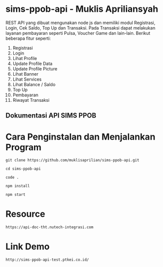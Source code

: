 # sims-ppob-api - Muklis Apriliansyah

REST API yang dibuat mengunakan node js dan memiliki modul Registrasi, Login, Cek Saldo, Top Up dan Transaksi. Pada Transaksi dapat melakukan layanan pembayaran seperti Pulsa, Voucher Game dan lain-lain. Berikut beberapa fitur seperti:

1. Registrasi
2. Login
3. Lihat Profile
4. Update Profile Data
5. Update Profile Picture
6. Lihat Banner
7. Lihat Services
8. Lihat Balance / Saldo
9. Top Up
10. Pembayaran
11. Riwayat Transaksi

## Dokumentasi API SIMS PPOB

# Cara Penginstalan dan Menjalankan Program

    git clone https://github.com/muklisaprilian/sims-ppob-api.git

    cd sims-ppob-api

    code .

    npm install

    npm start

# Resource

    https://api-doc-tht.nutech-integrasi.com

# Link Demo

    http://sims-ppob-api-test.ptkei.co.id/